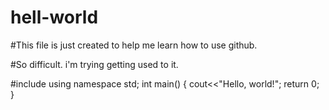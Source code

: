 # hell-world

#This file is just created to help me learn how to use github.

#So difficult. i'm trying getting used to it.

#include<iostream>
using namespace std;
int main()
{
  cout<<"Hello, world!";
  return 0;
}
